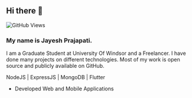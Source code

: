 ## Hi there 👋
![GitHub Views](https://komarev.com/ghpvc/?username=jayesh1306&color=blue)


### My name is Jayesh Prajapati.

I am a Graduate Student at University Of Windsor and a Freelancer. I have done many projects on different technologies. Most of my work is open source and publicly available on GitHub.

NodeJS | ExpressJS | MongoDB | Flutter

* Developed Web and Mobile Applications
